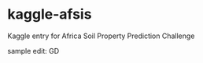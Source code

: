 kaggle-afsis
============

Kaggle entry for Africa Soil Property Prediction Challenge

sample edit: GD
